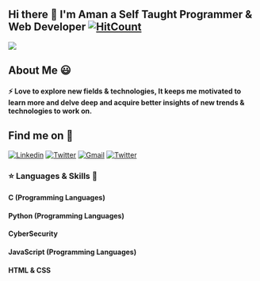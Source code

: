 ## Hi there 👋 I'm Aman a Self Taught Programmer & Web Developer [![HitCount](http://hits.dwyl.com/aman-raza/aman-raza.svg)](http://hits.dwyl.com/aman-raza/aman-raza)
![](https://png2.cleanpng.com/sh/7c4ad8064c8215ab5bc705a5bd4ff243/L0KzQYm3VMI2N6t1iZH0aYP2gLBuTfZwdqUyeeluc3BwdX7qjB1xfaVqip9yY3Bxg376jCVza5Yye9HtZT32ib7pjBwua5DyRadqZUGzRLbrVfJkOZc1RqkDOUa0RISCUcUzPGcATqU5MUO6RYq1kP5o/kisspng-font-awesome-computer-icons-source-code-symbol-com-5ae104ed5bc1f0.7896143915246963013759.png)

## About Me :smiley: 
#### :zap: Love to explore new fields & technologies, It keeps me motivated to learn more and delve deep and acquire better insights of new trends & technologies to work on.

## Find me on :mag_right: 

<a href="https://www.linkedin.com/in/aman-r-558b38186/" target="_blank"><img src="https://img.shields.io/badge/-Linkedin-blue?style=flat-square&logo=Linkedin&logoColor=white" alt="Linkedin"></a> 
<a href="https://twitter.com/_amanraza" target="_blank"><img src="https://img.shields.io/badge/-Twitter-1ca0f1?style=flat-square&labelColor=1ca0f1&logo=twitter&logoColor=white" alt="Twitter"></a> 
<a href="mailto:amanraza1234@gmail.com" target="_blank"><img src="https://img.shields.io/badge/-Gmail-c14438?style=flat-square&logo=Gmail&logoColor=white" alt="Gmail"></a>
<a href="https://instagram.com/amanrazaonline/" target="_blank"><img src="https://img.shields.io/badge/-Instagram-1ca0f1?style=flat-square&labelColor=1ca0f1&logo=instagram&logoColor=white" alt="Twitter"></a>

### :star: Languages & Skills :dart:

#### C (Programming Languages)
#### Python (Programming Languages)
#### CyberSecurity
#### JavaScript (Programming Languages)
#### HTML & CSS
